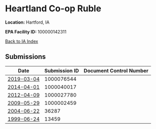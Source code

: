 # Heartland Co-op Ruble

**Location:** Hartford, IA

**EPA Facility ID:** 100000142311

[Back to IA Index](../../index.md)

## Submissions

| Date | Submission ID | Document Control Number |
|------|--------------|-------------------------|
| [2019-03-04](submissions/1000076544.md) | 1000076544 |  |
| [2014-04-01](submissions/1000040017.md) | 1000040017 |  |
| [2012-04-09](submissions/1000027780.md) | 1000027780 |  |
| [2009-05-29](submissions/1000002459.md) | 1000002459 |  |
| [2004-06-22](submissions/36287.md) | 36287 |  |
| [1999-06-24](submissions/13459.md) | 13459 |  |
